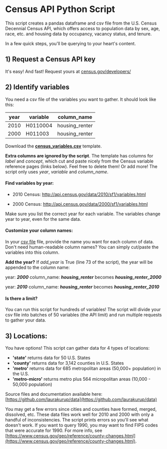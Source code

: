 # Census API Python Script

This script creates a pandas dataframe and csv file from the U.S. Census Decennial Census API, which offers access to population data by sex, age, race, etc. and housing data by occupancy, vacancy status, and tenure. 

In a few quick steps, you'll be querying to your heart's content.


## 1) Request a Census API key

It's easy!  And fast! Request yours at [census.gov/developers/](http://www.census.gov/developers/)


## 2) Identify variables

You need a csv file of the variables you want to gather.  It should look like this:

| year | variable | column_name    |
|------|----------|----------------|
| 2010 | H0110004 | housing_renter |
| 2000 | H011003  | housing_renter |

Download the **[census_variables.csv](https://github.com/laurakurup/census-api/raw/master/census_variables.csv)** template.

**Extra columns are ignored by the script**. The template has columns for _label_ and _concept_, which cut and paste nicely from the Census variable reference pages (links below).  Feel free to delete them!  Or add more!  The script only uses _year_, _variable_ and _column_name_.  

#### Find variables by year:

+ 2010 Census: http://api.census.gov/data/2010/sf1/variables.html

+ 2000 Census: http://api.census.gov/data/2000/sf1/variables.html 
 
Make sure you list the correct year for each variable.  The variables change year to year, even for the same data.

#### Customize your column names:

In your [csv file](https://github.com/laurakurup/census-api/raw/master/census_variables.csv) file, provide the name you want for each column of data.  Don't need human-readable column names?  You can simply cut/paste the variables into this column.  

**Add the year?**  If _add_year_ is True (line 73 of the script), the year will be appended to the column name:

year: _**2000**_   column_name: _**housing_renter**_   becomes _**housing_renter_2000**_

year: _**2010**_   column_name: _**housing_renter**_   becomes _**housing_renter_2010**_    

#### Is there a limit?
You can run this script for hundreds of variables!  The script will divide your csv file into batches of 50 variables (the API limit) and run multiple requests to gather your data.




## 3) Locations:

You have options!  This script can gather data for 4 types of locations:

+ **'state'** returns data for 50 U.S. States 
+ **'county'** returns data for 3,142 counties in U.S. States
+ **'metro'** returns data for 685 metropolitan areas (50,000+ population) in the U.S.
+ **'metro-micro'** returns metro plus 564 micropolitan areas (10,000 - 50,000 population)

Source files and documentation available here: [https://github.com/laurakurup/data](https://github.com/laurakurup/data)

You may get a few errors since cities and counties have formed, merged, dissolved, etc. These data files work well for 2010 and 2000 with only a handful of inconsistencies.  The script prints errors so you'll see what doesn't work.  If you want to query 1990, you may want to find FIPS codes that were accurate for 1990. For more info, see [https://www.census.gov/geo/reference/county-changes.html](https://www.census.gov/geo/reference/county-changes.html).    





